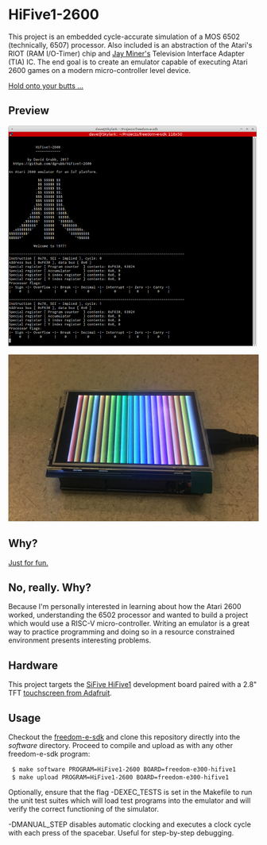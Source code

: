 # HiFive1-2600

This project is an embedded cycle-accurate simulation of a MOS 6502 (technically, 6507)
processor. Also included is an abstraction of the Atari's RIOT (RAM I/O-Timer) chip 
and [Jay Miner's](https://en.wikipedia.com/wiki/Jay_Miner) Television Interface 
Adapter (TIA) IC. The end goal is to create an emulator capable of executing Atari 
2600 games on a modern micro-controller level device.

[Hold onto your butts ...](https://www.youtube.com/watch?v=HKK4KmDlj8U)

## Preview

![HiFive1-2600](./preview/HiFive1-2600-preview.png)

![HiFive1-2600](./preview/HiFive1-2600-Rainbow-test.jpg)

## Why?

[Just for fun.](https://www.amazon.com/Just-Fun-Story-Accidental-Revolutionary/dp/0066620732)

## No, really. Why?

Because I'm personally interested in learning about how the Atari 2600 worked, 
understanding the 6502 processor and wanted to build a project which would use 
a RISC-V micro-controller. Writing an emulator is a great way to practice programming 
and doing so in a resource constrained environment presents interesting problems.

## Hardware

This project targets the [SiFive HiFive1](https://www.sifive.com/products/hifive1/) 
development board paired with a 2.8" TFT [touchscreen from Adafruit](https://www.adafruit.com/product/1651).

## Usage

Checkout the [freedom-e-sdk](https://github.com/sifive/freedom-e-sdk) and clone 
this repository directly into the *software* directory. Proceed to compile and 
upload as with any other freedom-e-sdk program:

```
 $ make software PROGRAM=HiFive1-2600 BOARD=freedom-e300-hifive1
 $ make upload PROGRAM=HiFive1-2600 BOARD=freedom-e300-hifive1
```

Optionally, ensure that the flag -DEXEC_TESTS is set in the Makefile to run the 
unit test suites which will load test programs into the emulator and will verify 
the correct functioning of the simulator.

-DMANUAL_STEP disables automatic clocking and executes a clock cycle with each 
press of the spacebar. Useful for step-by-step debugging.
